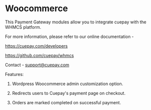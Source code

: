 # Woocommerce

This Payment Gateway modules allow you to integrate cuepay with the WHMCS platform.

For more information, please refer to our online documentation -

https://cuepay.com/developers

https://github.com/cuepay/whmcs

Contact - support@cuepay.com


Features:

1. Wordpress Woocommerce admin customization option.

2. Redirects users to Cuepay's payment page on checkout.

3. Orders are marked completed on successful payment.
